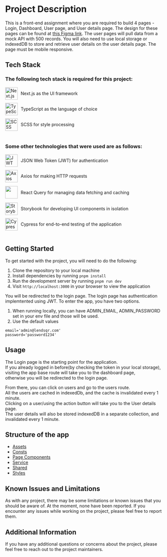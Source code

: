 # Project Description

This is a front-end assignment where you are required to build 4 pages - Login, Dashboard, User page, and User details page. The design for these pages can be found at [this Figma link](https://www.figma.com/file/ZKILoCoIoy1IESdBpq3GNC/Frontend-Testing?node-id=5530%3A0). The user pages will pull data from a mock API with 500 records. You will also need to use local storage or indexedDB to store and retrieve user details on the user details page. The page must be mobile responsive. 


## Tech Stack

### The following tech stack is required for this project:
<div style="display:flex;flex-direction:column;gap:10px;">
<div style="display:flex; align-items:center">
  <img src="https://www.svgrepo.com/show/354113/nextjs-icon.svg" alt="Next.js" style="margin-right: 10px; width:40px"/>
  Next.js as the UI framework
</div>

<div style="display:flex; align-items:center">
  <img src="https://img.icons8.com/color/48/000000/typescript.png" alt="TypeScript" style="margin-right: 10px; width:40px"/>
  TypeScript as the language of choice
</div>

<div style="display:flex; align-items:center">
  <img src="https://img.icons8.com/color/48/000000/sass.png" alt="SCSS" style="margin-right: 10px; width:40px"/>
  SCSS for style processing
</div>
</div>
<br/>

### Some other technologies that were used are as follows:


<div style="display:flex;flex-direction:column;gap:10px;">
<div style="display:flex; align-items:center">
  <img src="https://jwt.io/img/pic_logo.svg" alt="JWT" style="margin-right: 10px; width:40px"/>
  JSON Web Token (JWT) for authentication
</div>

<div style="display:flex; align-items:center">
  <img src="https://camo.githubusercontent.com/272811d860f3fab0dd8ff0690e2ca36afbf0c96ad44100b8d42dfdce8511679b/68747470733a2f2f6178696f732d687474702e636f6d2f6173736574732f6c6f676f2e737667" alt="Axios" style="margin-right: 10px; width:40px"/>
  Axios for making HTTP requests
</div>

<div style="display:flex; align-items:center">
 <img src="https://seeklogo.com/images/R/react-query-logo-1340EA4CE9-seeklogo.com.png" style="margin-right: 10px;width:40px;"/>

  React Query for managing data fetching and caching
</div>

<div style="display:flex; align-items:center">
  <img src="https://iconape.com/wp-content/files/qa/371510/svg/371510.svg" alt="Storybook" style="margin-right: 10px; width:40px"/>
  Storybook for developing UI components in isolation
</div>

<div style="display:flex; align-items:center">
  <img src="https://static-00.iconduck.com/assets.00/cypress-icon-512x512-zi8589rq.png" alt="Cypress" style="margin-right: 10px; width:40px"/>
  Cypress for end-to-end testing of the application
</div>
</div>
<br>

## Getting Started

To get started with the project, you will need to do the following:

1. Clone the repository to your local machine
2. Install dependencies by running `pnpm install`
3. Run the development server by running `pnpm run dev`
4. Visit `http://localhost:3000` in your browser to view the application

You will be redirected to the login page. The login page has authentication implemtented using JWT.
To enter the app, you have two options.
1. When running locally, you can have ADMIN_EMAIL, ADMIN_PASSWORD set in your env file and those will be used.
2. Use the default values
```
email='admin@lendsqr.com'
password='password1234'
```

## Usage

The Login page is the starting point for the application.<br>
If you already logged in before(by checking the token in your local storage),<br>
visiting the app base route will take you to the dashboard page,<br>
otherwise you will be redirected to the login page.<br>

From there, you can click on users and go to the users route.<br>
All the users are cached in indexedDb, and the cache is invalidated every 1 minute.<br>
 Clicking on a user/using the action button will take you to the User details page. <br>
The user details will also be stored indexedDB in a separate collection, and invalidated every 1 minute. 


## Structure of the app
- [Assets](./src/assets/README.md)
- [Consts](./src/consts/README.md)
- [Page Components](./src/pageComponents/README.md)
- [Service](./src/service/README.md)
- [Shared](./src/shared/README.md)
- [Styles](./src/styles/README.md)

## Known Issues and Limitations

As with any project, there may be some limitations or known issues that you should be aware of. At the moment, none have been reported. If you encounter any issues while working on the project, please feel free to report them.


## Additional Information

If you have any additional questions or concerns about the project, please feel free to reach out to the project maintainers.

